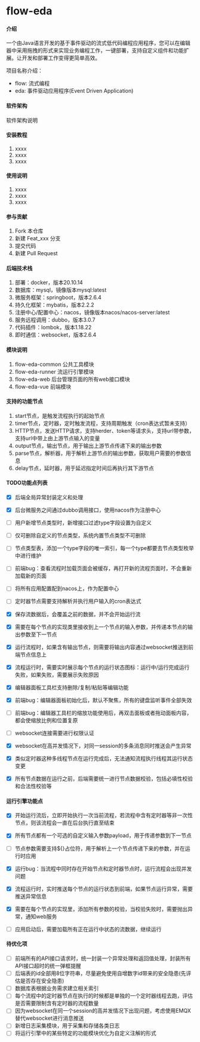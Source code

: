 # flow-eda

#### 介绍
一个由Java语言开发的基于事件驱动的流式低代码编程应用程序，您可以在编辑器中采用拖拽的形式来实现业务编程工作，一键部署，支持自定义组件和功能扩展。让开发和部署工作变得更简单高效。

项目名称介绍：
- flow: 流式编程
- eda: 事件驱动应用程序(Event Driven Application)

#### 软件架构
软件架构说明


#### 安装教程

1.  xxxx
2.  xxxx
3.  xxxx

#### 使用说明

1.  xxxx
2.  xxxx
3.  xxxx

#### 参与贡献

1.  Fork 本仓库
2.  新建 Feat_xxx 分支
3.  提交代码
4.  新建 Pull Request

#### 后端技术栈

1.  部署：docker，版本20.10.14
2.  数据库：mysql，镜像版本mysql:latest
3.  微服务框架：springboot，版本2.6.4
4.  持久化框架：mybatis，版本2.2.2
5.  注册中心/配置中心：nacos，镜像版本nacos/nacos-server:latest
6.  服务远程调用：dubbo，版本3.0.7
7.  代码插件：lombok，版本1.18.22
8.  即时通信：websocket，版本2.6.4

#### 模块说明

1.  flow-eda-common 公共工具模块
2.  flow-eda-runner 流运行引擎模块
3.  flow-eda-web 后台管理页面的所有web接口模块
4.  flow-eda-vue 前端模块

#### 支持的功能节点

1.  start节点，是触发流程执行的起始节点
2.  timer节点，定时器，定时触发流程，支持周期触发（cron表达式暂未支持）
3.  HTTP节点，发送HTTP请求，支持herder、token等请求头，支持url带参数，支持url中带上由上游节点输入的变量
4.  output节点，输出节点，用于输出上游节点传递下来的输出参数
5.  parse节点，解析器，用于解析上游节点的输出参数，获取用户需要的参数信息
6.  delay节点，延时器，用于延迟指定时间后再执行其下游节点

#### TODO功能点列表

- [x] 后端全局异常封装定义和处理
- [x] 后台微服务之间通过dubbo调用接口，使用nacos作为注册中心
- [ ] 用户新增节点类型时，新增接口过滤type字段设置为自定义
- [ ] 仅可删除自定义的节点类型，系统内置节点类型不可删除
- [ ] 节点类型表，添加一个type字段的唯一索引，每一个type都要去节点类型枚举中进行维护
- [ ] 前端bug：查看流程时加载页面会被缓存，再打开新的流程页面时，不会重新加载新的页面
- [ ] 将所有应用配置配到nacos上，作为配置中心
- [ ] 定时器节点需要支持解析并执行用户输入的cron表达式
- [x] 保存流数据后，会覆盖之前的数据，并不会开始运行流
- [x] 需要在每个节点的实现类里接收到上一个节点的输入参数，并传递本节点的输出参数至下一节点
- [x] 运行流程时，如果含有输出节点，则需要将输出内容通过websocket推送到前端节点信息上
- [x] 流程运行时，需要实时展示每个节点的运行状态图标：运行中/运行完成运行失败，如果失败，需要展示失败原因
- [x] 编辑器面板工具栏支持删除/复制/粘贴等编辑功能
- [x] 前端bug：编辑器面板初始化后，默认不聚焦，所有的键盘监听事件全部失效
- [ ] 前端bug：编辑器工具栏的缩放功能使用后，再双击面板或者拖动面板内容，都会使缩放比例和位置复原
- [ ] websocket连接需要进行权限认证
- [x] websocket在高并发情况下，对同一session的多条消息同时推送会产生异常
- [x] 类似定时器这种多线程节点在运行完成后，无法通知流程执行线程其运行状态变更
- [x] 所有节点数据在运行之前，后端需要统一进行节点数据校验，包括必填性校验和合法性校验等


#### 运行引擎功能点

- [x] 开始运行流后，立即开始执行一次当前流程，若流程中含有定时器等非一次性节点，则该流程会一直在后台执行直至结束
- [x] 所有节点都有一个可选的自定义输入参数payload，用于传递参数到下一节点
- [ ] 节点参数需要支持${}占位符，用于解析上一个节点传递下来的参数，并在运行时应用
- [x] 运行bug：当流程中同时存在开始节点和定时器节点时，运行流程会出现并发问题
- [x] 流程运行时，实时推送每个节点的运行状态到前端，如果节点运行异常，需要推送异常信息
- [x] 需要在每个节点的实现里，添加所有参数的校验，当校验失败时，需要抛出异常，通知web服务
- [ ] 应用启动后，需要加载所有正在运行中状态的流数据，继续运行


#### 待优化项

- [ ] 前端所有的API接口请求时，统一封装一个异常处理和返回值处理，封装所有API接口超时的统一弹框提醒
- [ ] 后端表的id全部用8位字符串，尽量避免使用自增数字id带来的安全隐患(先评估是否存在安全隐患)
- [ ] 数据库表根据业务需求建立相关索引
- [ ] 每个流程中的定时器节点在执行的时候都是单独的一个定时器线程去跑，评估是否需要限制含有定时器的流程数量
- [ ] 因为websocket在同一个session的高并发情况下出现问题，考虑使用EMQX替代websocket进行消息推送
- [ ] 新增日志采集模块，用于采集和存储各类日志
- [ ] 将运行引擎中的某些特定的功能模块优化为自定义注解的形式
